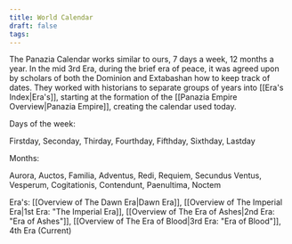 ```yaml
---
title: World Calendar
draft: false
tags:
---
```

The Panazia Calendar works similar to ours, 7 days a week, 12 months a year. In the mid 3rd Era, during the brief era of peace, it was agreed upon by scholars of both the Dominion and Extabashan how to keep track of dates. They worked with historians to separate groups of years into [[Era's Index|Era's]], starting at the formation of the [[Panazia Empire Overview|Panazia Empire]], creating the calendar used today.

Days of the week:

Firstday, Seconday, Thirday, Fourthday, Fifthday, Sixthday, Lastday

Months:

Aurora, Auctos, Familia, Adventus, Redi, Requiem, Secundus Ventus, Vesperum, Cogitationis, Contendunt, Paenultima, Noctem

Era's:
[[Overview of The Dawn Era|Dawn Era]], [[Overview of The Imperial Era|1st Era: "The Imperial Era]], [[Overview of The Era of Ashes|2nd Era: "Era of Ashes"]], [[Overview of The Era of Blood|3rd Era: "Era of Blood"]], 4th Era (Current)